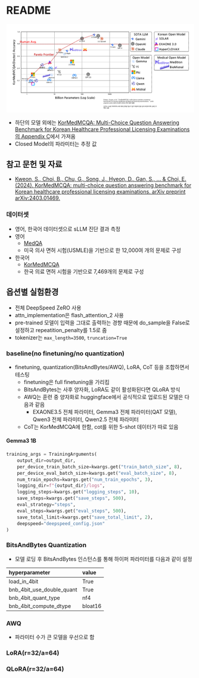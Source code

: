 # README

![The Result of Experiments](result_pretty.png)

- 하단의 모델 외에는 [KorMedMCQA: Multi-Choice Question Answering Benchmark for Korean Healthcare Professional Licensing Examinations의 Appendix C](https://doi.org/10.48550/arXiv.2403.01469)에서 가져옴
- Closed Model의 파라미터는 추정 값

## 참고 문헌 및 자료

- [Kweon, S., Choi, B., Chu, G., Song, J., Hyeon, D., Gan, S., ... & Choi, E. (2024). KorMedMCQA: multi-choice question answering benchmark for Korean healthcare professional licensing examinations. arXiv preprint arXiv:2403.01469.](https://doi.org/10.48550/arXiv.2403.01469)

### 데이터셋

- 영어, 한국어 데이터셋으로 sLLM 진단 결과 측정
- 영어
  - [MedQA](https://github.com/jind11/MedQA)
  - 미국 의사 면허 시험(USMLE)을 기반으로 한 12,000여 개의 문제로 구성
- 한국어
  - [KorMedMCQA](https://huggingface.co/datasets/sean0042/KorMedMCQA)
  - 한국 의료 면허 시험을 기반으로 7,469개의 문제로 구성

## 옵션별 실험환경

- 전체 DeepSpeed ZeRO 사용
- attn_implementation은 flash_attention_2 사용
- pre-trained 모델이 입력을 그대로 출력하는 경향 때문에 do_sample을 False로 설정하고 repeatition_penalty를 1.5로 줌
- tokenizer는 `max_length=3500`, `truncation=True`

### baseline(no finetuning/no quantization)

- finetuning, quantization(BitsAndBytes/AWQ), LoRA, CoT 등을 조합하면서 테스팅
  - finetuning은 full finetuning을 가리킴
  - BitsAndBytes는 사후 양자화, LoRA도 같이 활성화된다면 QLoRA 방식
  - AWQ는 훈련 중 양자화로 huggingface에서 공식적으로 업로드된 모델은 다음과 같음
    - EXAONE3.5 전체 파라미터, Gemma3 전체 파라미터(QAT 모델), Qwen3 전체 파라미터, Qwen2.5 전체 파라미터
  - CoT는 KorMedMCQA에 한함, cot를 위한 5-shot 데이터가 따로 있음

#### Gemma3 1B

```python
training_args = TrainingArguments(
    output_dir=output_dir,  
    per_device_train_batch_size=kwargs.get("train_batch_size", 8),
    per_device_eval_batch_size=kwargs.get("eval_batch_size", 8),
    num_train_epochs=kwargs.get("num_train_epochs", 3),
    logging_dir=f"{output_dir}/logs",
    logging_steps=kwargs.get("logging_steps", 10),
    save_steps=kwargs.get("save_steps", 500),
    eval_strategy="steps",
    eval_steps=kwargs.get("eval_steps", 500),
    save_total_limit=kwargs.get("save_total_limit", 2),
    deepspeed="deepspeed_config.json"
)
```

### BitsAndBytes Quantization

- 모델 로딩 후 BitsAndBytes 인스턴스를 통해 하이퍼 파라미터를 다음과 같이 설정

|hyperparameter|value|
|:--|:--|
|load_in_4bit|True|
|bnb_4bit_use_double_quant|True|
|bnb_4bit_quant_type|nf4|
|bnb_4bit_compute_dtype|bloat16|

### AWQ

- 파라미터 수가 큰 모델을 우선으로 함

### LoRA(r=32/a=64)

### QLoRA(r=32/a=64)
